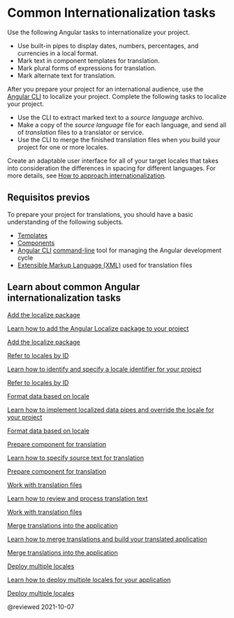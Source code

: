 # Common Internationalization tasks

Use the following Angular tasks to internationalize your project.

*   Use built-in pipes to display dates, numbers, percentages, and currencies in a local format.
*   Mark text in component templates for translation.
*   Mark plural forms of expressions for translation.
*   Mark alternate text for translation.

After you prepare your project for an international audience, use the [Angular CLI][AioCliMain] to localize your project.
Complete the following tasks to localize your project.

*   Use the CLI to extract marked text to a *source language* archivo.
*   Make a copy of the *source language* file for each language, and send all of *translation* files to a translator or service.
*   Use the CLI to merge the finished translation files when you build your project for one or more locales.

<div class="alert is-helpful">

Create an adaptable user interface for all of your target locales that takes into consideration the differences in spacing for different languages.
For more details, see [How to approach internationalization][ThinkwithgoogleMarketfinderIntlEnUsGuideHowToApproachI18nOverview].

</div>

## Requisitos previos

To prepare your project for translations, you should have a basic understanding of the following subjects.

*   [Templates][AioGuideGlossaryTemplate]
*   [Components][AioGuideGlossaryComponent]
*   [Angular CLI][AioCliMain] [command-line][AioGuideGlossaryCommandLineInterfaceCli] tool for managing the Angular development cycle
*   [Extensible Markup Language (XML)][W3Xml] used for translation files

## Learn about common Angular internationalization tasks

<div class="card-container">
    <a href="guide/i18n-common-add-package" class="docs-card" title="Add the localize package">
        <section>Add the localize package</section>
        <p>Learn how to add the Angular Localize package to your project</p>
        <p class="card-footer">Add the localize package</p>
    </a>
    <a href="guide/i18n-common-locale-id" class="docs-card" title="Refer to locales by ID">
        <section>Refer to locales by ID</section>
        <p>Learn how to identify and specify a locale identifier for your project</p>
        <p class="card-footer">Refer to locales by ID</p>
    </a>
    <a href="guide/i18n-common-format-data-locale" class="docs-card" title="Format data based on locale">
        <section>Format data based on locale</section>
        <p>Learn how to implement localized data pipes and override the locale for your project</p>
        <p class="card-footer">Format data based on locale</p>
    </a>
    <a href="guide/i18n-common-prepare" class="docs-card" title="Prepare component for translation">
        <section>Prepare component for translation</section>
        <p>Learn how to specify source text for translation</p>
        <p class="card-footer">Prepare component for translation</p>
    </a>
    <a href="guide/i18n-common-translation-files" class="docs-card" title="Work with translation files">
        <section>Work with translation files</section>
        <p>Learn how to review and process translation text</p>
        <p class="card-footer">Work with translation files</p>
    </a>
    <a href="guide/i18n-common-merge" class="docs-card" title="Merge translations into the application">
        <section>Merge translations into the application</section>
        <p>Learn how to merge translations and build your translated application</p>
        <p class="card-footer">Merge translations into the application</p>
    </a>
    <a href="guide/i18n-common-deploy" class="docs-card" title="Deploy multiple locales">
        <section>Deploy multiple locales</section>
        <p>Learn how to deploy multiple locales for your application</p>
        <p class="card-footer">Deploy multiple locales</p>
    </a>
</div>

<!-- links -->

[AioCliMain]: cli "CLI Overview and Command Reference | Angular"

[AioGuideGlossaryCommandLineInterfaceCli]: guide/glossary#command-line-interface-cli "command-line interface (CLI) - Glossary | Angular"
[AioGuideGlossaryComponent]: guide/glossary#component "component - Glossary | Angular"
[AioGuideGlossaryTemplate]: guide/glossary#template "template - Glossary | Angular"

<!-- external links -->

[ThinkwithgoogleMarketfinderIntlEnUsGuideHowToApproachI18nOverview]: https://marketfinder.thinkwithgoogle.com/intl/en_us/guide/how-to-approach-i18n#overview "Overview - How to approach internationalization | Market Finder | Think with Google"

[W3Xml]: https://www.w3.org/XML "Extensible Markup Language (XML) | W3C"

<!-- end links -->

@reviewed 2021-10-07
